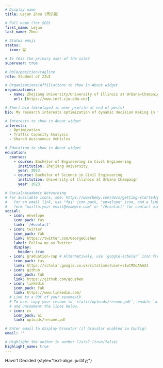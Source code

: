 ```yaml
---
# Display name
title: Lejun Zhou (周乐骏）

# Full name (for SEO)
first_name: Lejun
last_name: Zhou

# Status emoji
status:
  icon: 😁

# Is this the primary user of the site?
superuser: true

# Role/position/tagline
role: Student of ZJUI

# Organizations/Affiliations to show in About widget
organizations:
  - name: Zhejiang University/University of Illinois at Urbana–Champaign Institute
    url: [https://www.intl.zju.edu.cn/]

# Short bio (displayed in user profile at end of posts)
bio: My research interests optimization of dynamic decision making in transportation and logistics systems

# Interests to show in About widget
interests:
  - Optimization
  - Traffic Capacity Analysis
  - Shared Autonomous Vehicles

# Education to show in About widget
education:
  courses:
    - course: Bachelor of Engineering in Civil Engineering
      institution: Zhejiang University
      year: 2023
    - course: Bachelor of Science in Civil Engineering
      institution: University of Illinois at Urbana Champaign
      year: 2023

# Social/Academic Networking
# For available icons, see: https://wowchemy.com/docs/getting-started/page-builder/#icons
#   For an email link, use "fas" icon pack, "envelope" icon, and a link in the
#   form "mailto:your-email@example.com" or "/#contact" for contact widget.
social:
  - icon: envelope
    icon_pack: fas
    link: '/#contact'
  - icon: twitter
    icon_pack: fab
    link: https://twitter.com/GeorgeCushen
    label: Follow me on Twitter
    display:
      header: true
  - icon: graduation-cap # Alternatively, use `google-scholar` icon from `ai` icon pack
    icon_pack: fas
    link: https://scholar.google.co.uk/citations?user=sIwtMXoAAAAJ
  - icon: github
    icon_pack: fab
    link: https://github.com/gcushen
  - icon: linkedin
    icon_pack: fab
    link: https://www.linkedin.com/
  # Link to a PDF of your resume/CV.
  # To use: copy your resume to `static/uploads/resume.pdf`, enable `ai` icons in `params.yaml`,
  # and uncomment the lines below.
  - icon: cv
    icon_pack: ai
    link: uploads/resume.pdf

# Enter email to display Gravatar (if Gravatar enabled in Config)
email: ''

# Highlight the author in author lists? (true/false)
highlight_name: true
---
```


Havn't Decided
{style="text-align: justify;"}
